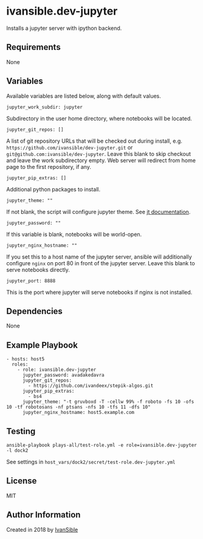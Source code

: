 # ivansible.dev-jupyter

Installs a jupyter server with ipython backend.


## Requirements

None


## Variables

Available variables are listed below, along with default values.

    jupyter_work_subdir: jupyter

Subdirectory in the user home directory, where notebooks will be located.

    jupyter_git_repos: []

A list of git repository URLs that will be checked out during install,
e.g. `https://github.com/ivansible/dev-jupyter.git`
or `git@github.com:ivansible/dev-jupyter`.
Leave this blank to skip checkout and leave the work subdirectory empty.
Web server will redirect from home page to the first repository, if any.

    jupyter_pip_extras: []

Additional python packages to install.

    jupyter_theme: ""

If not blank, the script will configure jupyter theme.
See [jt documentation](https://github.com/dunovank/jupyter-themes).

    jupyter_password: ""

If this variable is blank, notebooks will be world-open.

    jupyter_nginx_hostname: ""

If you set this to a host name of the jupyter server, ansible will
additionally configure `nginx` on port 80 in front of the jupyter server.
Leave this blank to serve notebooks directly.

    jupyter_port: 8888

This is the port where jupyter will serve notebooks if nginx is not installed.


## Dependencies

None


## Example Playbook

    - hosts: host5
      roles:
        - role: ivansible.dev-jupyter
          jupyter_password: avadakedavra
          jupyter_git_repos:
            - https://github.com/ivandeex/stepik-algos.git
          jupyter_pip_extras:
            - bs4
          jupyter_theme: "-t gruvboxd -T -cellw 99% -f roboto -fs 10 -ofs 10 -tf robotosans -nf ptsans -nfs 10 -tfs 11 -dfs 10"
          jupyter_nginx_hostname: host5.example.com


## Testing

    ansible-playbook plays-all/test-role.yml -e role=ivansible.dev-jupyter -l dock2

See settings in `host_vars/dock2/secret/test-role.dev-jupyter.yml`


## License

MIT


## Author Information

Created in 2018 by [IvanSible](https://github.com/ivansible)
